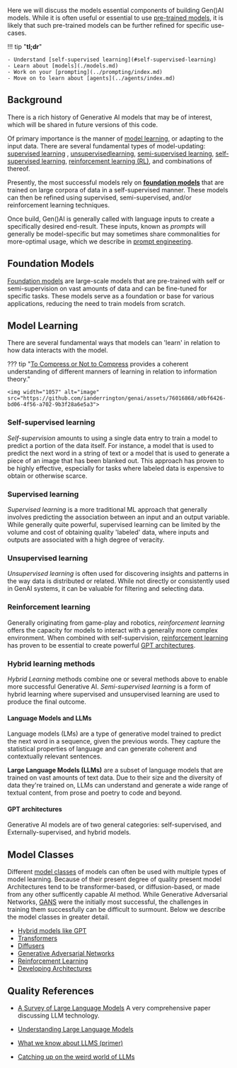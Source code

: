 Here we will discuss the models essential components of building Gen()AI models. While it is often useful or essential to use [pre-trained models](pre_trained_models.md), it is likely that such pre-trained models can be further refined for specific use-cases. 

!!! tip "**tl;dr**"

    - Understand [self-supervised learning](#self-supervised-learning)
    - Learn about [models](./models.md)
    - Work on your [prompting](../prompting/index.md)
    - Move on to learn about [agents](../agents/index.md)

## Background 

There is a rich history of Generative AI  models that may be of interest, which will be shared in future versions of this code. 

Of primary importance is the manner of [model learning](#model-learning), or adapting to the input data. There are several fundamental types of model-updating: [supervised learning]() , [unsupervisedlearning](), [semi-supervised learning](), [self-supervised learning](), [reinforcement learning (RL)](), and combinations of thereof. 

Presently, the most successful models rely on  [**foundation models**](#foundation-models) that are trained on large corpora of data in a self-supervised manner. These models can then be refined using supervised, semi-supervised, and/or reinforcement learning techniques. 

Once build, Gen()AI is generally called with language inputs to create a specifically desired end-result.  These inputs, known as _prompts_ will generally be model-specific but may sometimes share commonalities for more-optimal usage, which we describe in [prompt engineering](../prompting/index.md).

## Foundation Models

[Foundation models](https://en.wikipedia.org/wiki/Foundation_models) are large-scale models that are pre-trained with self or semi-supervision on vast amounts of data and can be fine-tuned for specific tasks. These models serve as a foundation or base for various applications, reducing the need to train models from scratch.

## Model Learning

There are several fundamental ways that models can 'learn' in relation to how data interacts with the model. 

??? tip "[To Compress or Not to Compress](https://arxiv.org/pdf/2304.09355.pdf) provides a coherent understanding of different manners of learning in relation to information theory."

    <img width="1057" alt="image" src="https://github.com/ianderrington/genai/assets/76016868/a0bf6426-bd06-4f56-a702-9b3f28a6e5a3">


### Self-supervised learning

_Self-supervision_ amounts to using a single data entry to train a model to predict a portion of the data itself. For instance, a model that is used to predict the next word in a string of text or a model that is used to generate a piece of an image that has been blanked out. This approach has proven to be highly effective, especially for tasks where labeled data is expensive to obtain or otherwise scarce.

### Supervised learning

_Supervised learning_ is a more traditional ML approach that generally involves predicting the association between an input and an output variable. While generally quite powerful, supervised learning can be limited by the volume and cost of obtaining quality 'labeled' data, where inputs and outputs are associated with a high degree of veracity. 

### Unsupervised learning

_Unsupervised learning_ is often used for discovering insights and patterns in the way data is distributed or related. While not directly or consistently used in GenAI systems, it can be valuable for filtering and selecting data. 

### Reinforcement learning 

Generally originating from game-play and robotics, _reinforcement learning_ offers the capacity for models to interact with a generally more complex environment.
When combined with self-supervision, [reinforcement learning](./classes/reinforcement_learning.md) has proven to be essential to create powerful [GPT architectures](#gpt-architectures).

### Hybrid learning methods

_Hybrid Learning_ methods combine one or several methods above to enable more successful Generative AI. _Semi-supervised learning_ is a form of hybrid learning where supervised and unsupervised learning are used to produce the final outcome. 

#### Language Models and LLMs

Language models (LMs) are a type of generative model trained to predict the next word in a sequence, given the previous words. They capture the statistical properties of language and can generate coherent and contextually relevant sentences.

**Large Language Models (LLMs)** are a subset of language models that are trained on vast amounts of text data. Due to their size and the diversity of data they're trained on, LLMs can understand and generate a wide range of textual content, from prose and poetry to code and beyond. 

#### GPT architectures

Generative AI models are of two general categories: self-supervised, and Externally-supervised, and hybrid models. 

## Model Classes

Different [model classes](./classes/index.md) of models can often be used with multiple types of model learning. Because of their present degree of quality present model Architectures tend to be transformer-based, or diffusion-based, or made from any other sufficently capable AI method. While Generative Adversarial Networks, [GANS](https://en.wikipedia.org/wiki/Generative_adversarial_network) were the initially most successful, the challenges in training them successfully can be difficult to surmount. Below we describe the model classes in greater detail.

- [Hybrid models like GPT](./classes/hybrid_models.md)
- [Transformers](./classes/transformers.md)
- [Diffusers](./classes/diffusers.md)
- [Generative Adversarial Networks](./classes/gans.md)
- [Reinforcement Learning](./classes/reinforcement_learning.md)
- [Developing Architectures](./classes/developing_architectures.md)


## Quality References

- [A Survey of Large Language Models](https://arxiv.org/pdf/2303.18223.pdf) A very comprehensive paper discussing LLM technology. 
- [Understanding Large Language Models](https://magazine.sebastianraschka.com/p/understanding-large-language-models)

  
- [ What we know about LLMS (primer)](https://willthompson.name/what-we-know-about-llms-primer)
- [Catching up on the weird world of LLMs](https://simonwillison.net/2023/Aug/3/weird-world-of-llms/)
